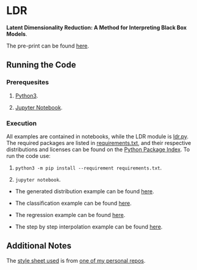 # LDR

**Latent Dimensionality Reduction: A Method for Interpreting Black Box Models**.

The pre-print can be found [here](write_up/write_up.pdf).

## Running the Code

### Prerequesites

1. [Python3](https://www.python.org/download/releases/3.0/).

2. [Jupyter Notebook](https://jupyter.org/).

### Execution

All examples are contained in notebooks, while the LDR module is [ldr.py](ldr.py). The required packages are listed in [requirements.txt](requirements.txt), and their respective distributions and licenses can be found on the [Python Package Index](https://pypi.org/). To run the code use:

1. `python3 -m pip install --requirement requirements.txt`.

2. `jupyter notebook`.

* The generated distribution example can be found [here](distribution_example.ipynb).

* The classification example can be found [here](classification_example.ipynb).

* The regression example can be found [here](regression_example.ipynb).

* The step by step interpolation example can be found [here](interpolation_example.ipynb).

## Additional Notes

The [style sheet used](style.mplstyle) is from [one of my personal repos](https://github.com/Ekrekr/ekrekr.style).
